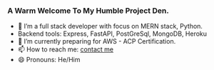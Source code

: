 ### A Warm Welcome To My Humble Project Den.

- 🔭 I’m a full stack developer with focus on MERN stack, Python.
- Backend tools: Express, FastAPI, PostGreSql, MongoDB, Heroku
- 🌱 I’m currently preparing for AWS - ACP Certification.
- 📫 How to reach me: [contact me](https://www.surenfernando.com/contact)
- 😄 Pronouns: He/Him
